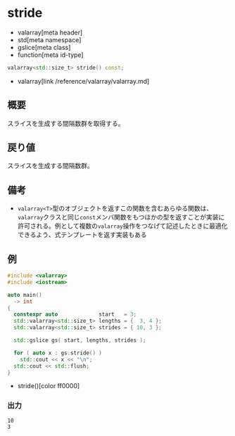 # stride
* valarray[meta header]
* std[meta namespace]
* gslice[meta class]
* function[meta id-type]

```cpp
valarray<std::size_t> stride() const;
```
* valarray[link /reference/valarray/valarray.md]

## 概要
スライスを生成する間隔数群を取得する。


## 戻り値
スライスを生成する間隔数群。


## 備考
- `valarray<T>`型のオブジェクトを返すこの関数を含むあらゆる関数は、`valarray`クラスと同じ`const`メンバ関数をもつほかの型を返すことが実装に許可される。例として複数の`valarray`操作をつなげて記述したときに最適化できるよう、式テンプレートを返す実装もある


## 例
```cpp example
#include <valarray>
#include <iostream>

auto main()
  -> int
{
  constexpr auto             start   = 3;
  std::valarray<std::size_t> lengths = {  3, 4 };
  std::valarray<std::size_t> strides = { 10, 3 };

  std::gslice gs( start, lengths, strides );

  for ( auto x : gs.stride() )
    std::cout << x << "\n";
  std::cout << std::flush;
}
```
* stride()[color ff0000]

### 出力
```
10
3
```

